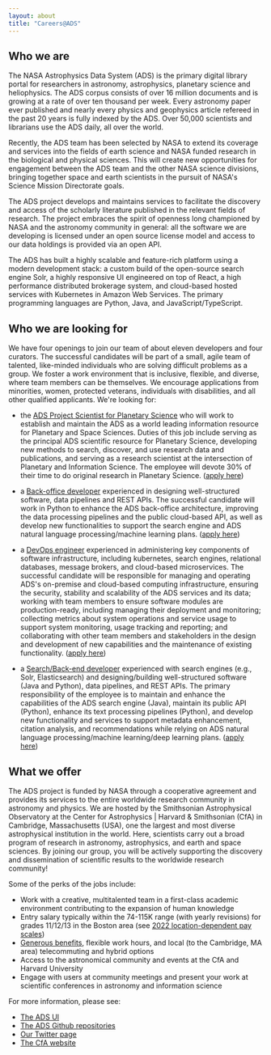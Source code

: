 ```yaml
---
layout: about
title: "Careers@ADS"
---
```


## Who we are

The NASA Astrophysics Data System (ADS) is the primary digital library portal for researchers in astronomy, astrophysics, planetary science and heliophysics. The ADS corpus consists of over 16 million documents and is growing at a rate of over ten thousand per week. Every astronomy paper ever published and nearly every physics and geophysics article refereed in the past 20 years is fully indexed by the ADS. Over 50,000 scientists and librarians use the ADS daily, all over the world.

Recently, the ADS team has been selected by NASA to extend its coverage and services into the fields of earth science and NASA funded research in the biological and physical sciences. This will create new opportunities for engagement between the ADS team and the other NASA science divisions, bringing together space and earth scientists in the pursuit of NASA's Science Mission Directorate goals.

The ADS project develops and maintains services to facilitate the discovery and access of the scholarly literature published in the relevant fields of research.  The project embraces the spirit of openness long championed by NASA and the astronomy community in general: all the software we are developing is licensed under an open source license model and access to our data holdings is provided via an open API.

The ADS has built a highly scalable and feature-rich platform using a modern development stack: a custom build of the open-source search engine Solr, a highly responsive UI engineered on top of React, a high performance distributed brokerage system, and cloud-based hosted services with Kubernetes in Amazon Web Services. The primary programming languages are Python, Java, and JavaScript/TypeScript.

## Who we are looking for

We have four openings to join our team of about eleven developers and four curators. The successful candidates will be part of a small, agile team of talented, like-minded individuals who are solving difficult problems as a group. We foster a work environment that is inclusive, flexible, and diverse, where team members can be themselves.  We encourage applications from minorities, women, protected veterans, individuals with disabilities, and all other qualified applicants. We're looking for:

* the [ADS Project Scientist for Planetary Science](https://pweb.cfa.harvard.edu/opportunities/sao-employment-opportunities/posting-23-51) who will work to establish and maintain the ADS as a world leading information resource for Planetary and Space Sciences. Duties of this job include  serving as the principal ADS scientific resource for Planetary Science, developing new methods to search, discover, and use research data and publications, and serving as a research scientist at the intersection of Planetary and Information Science. The employee will devote 30% of their time to do original research in Planetary Science. ([apply here](https://www.usajobs.gov/job/685086500))

* a [Back-office developer](https://pweb.cfa.harvard.edu/opportunities/sao-employment-opportunities/posting-23-34) experienced in designing well-structured software, data pipelines and REST APIs. The successful candidate will work in Python to enhance the ADS back-office architecture, improving the data processing pipelines and the public cloud-based API, as well as develop new functionalities to support the search engine and ADS natural language processing/machine learning plans. ([apply here](https://www.usajobs.gov/job/695847400))

* a [DevOps engineer](https://pweb.cfa.harvard.edu/opportunities/sao-employment-opportunities/posting-22-57) experienced in administering key components of software infrastructure, including kubernetes, search engines, relational databases, message brokers, and cloud-based microservices. The successful candidate will be responsible for managing and operating ADS's on-premise and cloud-based computing infrastructure, ensuring the security, stability and scalability of the ADS services and its data; working with team members to ensure software modules are production-ready, including managing their deployment and monitoring; collecting metrics about system operations and service usage to support system monitoring, usage tracking and reporting; and collaborating with other team members and stakeholders in the design and development of new capabilities and the maintenance of existing functionality. ([apply here](https://www.usajobs.gov/job/663524100))

* a [Search/Back-end developer](https://pweb.cfa.harvard.edu/opportunities/sao-employment-opportunities/posting-22-63) experienced with search engines (e.g., Solr, Elasticsearch) and designing/building well-structured software (Java and Python), data pipelines, and REST APIs. The primary responsibility of the employee is to maintain and enhance the capabilities of the ADS search engine (Java), maintain its public API (Python), enhance its text processing pipelines (Python), and develop new functionality and services to support metadata enhancement, citation analysis, and recommendations while relying on ADS natural language processing/machine learning/deep learning plans. ([apply here](https://www.usajobs.gov/job/664715400))

## What we offer

The ADS project is funded by NASA through a cooperative agreement and provides its services to the entire worldwide research community in astronomy and physics. We are hosted by the Smithsonian Astrophysical Observatory at the Center for Astrophysics \| Harvard & Smithsonian (CfA) in Cambridge, Massachusetts (USA), one the largest and most diverse astrophysical institution in the world. Here, scientists carry out a broad program of research in astronomy, astrophysics, and earth and space sciences. By joining our group, you will be actively supporting the discovery and dissemination of scientific results to the worldwide research community!

Some of the perks of the jobs include:

  * Work with a creative, multitalented team in a first-class academic environment contributing to the expansion of human knowledge
  * Entry salary typically within the 74-115K range (with yearly revisions) for grades 11/12/13 in the Boston area (see [2022 location-dependent pay scales](https://www.opm.gov/policy-data-oversight/pay-leave/salaries-wages/2022/general-schedule))
  * [Generous benefits](https://pweb.cfa.harvard.edu/people/smithsonian-astrophysical-observatory-human-resources/sao-trust-fund-employee-benefits), flexible work hours, and local (to the Cambridge, MA area) telecommuting and hybrid options 
  * Access to the astronomical community and events at the CfA and Harvard University
  * Engage with users at community meetings and present your work at scientific conferences in astronomy and information science

For more information, please see:

  * [The ADS UI](https://ui.adsabs.harvard.edu)
  * [The ADS Github repositories](https://github.com/adsabs)
  * [Our Twitter page](https://twitter.com/adsabs)
  * [The CfA website](https://www.cfa.harvard.edu/)
